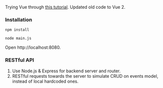 Trying Vue through [this tutorial](https://scotch.io/tutorials/build-an-app-with-vue-js-a-lightweight-alternative-to-angularjs). Updated old code to Vue 2.

### Installation
`npm install`

`node main.js`

Open http://localhost:8080.

### RESTful API
1. Use Node.js & Express for backend server and router.
2. RESTful requests towards the server to simulate CRUD on events model, instead of local hardcoded ones.
